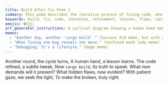 ```yaml
---
title: Build After Fix Poem 2
summary: This poem describes the iterative process of fixing code, where each round of refinement leads to new lessons and reveals hidden flaws. It emphasizes the patient pursuit of correctness and the continuous improvement of the codebase.
keywords: build, fix, code, iterative, refinement, lessons, flaws, cargo build, correctness, improvement, debugging
emojis: 🛠️🔄💡✅
art_generator_instructions: A cyclical diagram showing a human hand making a "subtle tweak" to lines of code, followed by a `cargo build` command that reveals new "hidden flaws" (represented by small, glowing red symbols). The cycle repeats, with each iteration showing the code becoming more refined and luminous. The overall feeling should be one of continuous learning, persistent problem-solving, and the gradual emergence of perfection.
memes:
  - "Another day, another `cargo build`." (Success Kid meme, but with a determined expression)
  - "When fixing one bug reveals ten more." (Confused math lady meme)
  - "Debugging: It's a lifestyle." (Doge meme)
---
```

Another round, the cycle turns,
A human hand, a lesson learns.
The code refined, a subtle tweak,
Now `cargo build`, its truth to speak.
What new demands will it present?
What hidden flaws, now evident?
With patient gaze, we seek the light,
To make the broken, truly right.